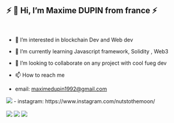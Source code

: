 <!---
Nutstothemoo/Nutstothemoo is a ✨ special ✨ repository because its `README.md` (this file) appears on your GitHub profile.
You can click the Preview link to take a look at your changes.


--->
## ⚡️ 👋 Hi, I’m Maxime DUPIN from france </strong> ⚡️ 

  <br>

- 👀 I’m interested in blockchain Dev and Web dev
- 🌱 I’m currently learning Javascript framework, Solidity , Web3 
- 💞️ I’m looking to collaborate on any project with cool fueg dev

- 📫 How to reach me 
- email: maximedupin1992@gmail.com  
<img src="https://img.shields.io/badge/Gmail-D14836?style=for-the-badge&logo=gmail&logoColor=white"/>
- instagram: https://www.instagram.com/nutstothemoon/


  <div>
  <br>
    <img src="https://img.shields.io/badge/HTML5-E34F26?style=for-the-badge&logo=html5&logoColor=white"/>
    <img src="https://img.shields.io/badge/CSS3-1572B6?style=for-the-badge&logo=css3&logoColor=white"/>
    <img src="https://img.shields.io/badge/JavaScript-F7DF1E?style=for-the-badge&logo=javascript&logoColor=black"/>    
    <!-- LOGOS
    https://dev.to/envoy_/150-badges-for-github-pnk
    
    
    <br>
    <img src="https://img.shields.io/badge/Node.js-43853D?style=for-the-badge&logo=node.js&logoColor=white"/>
    <img src="https://img.shields.io/badge/Express.js-404D59?style=for-the-badge"/>
    <img src="https://img.shields.io/badge/MongoDB-4EA94B?style=for-the-badge&logo=mongodb&logoColor=white"/>
    -->
    <br><br>
    
    <br>      
      <img src="https://img.shields.io/badge/-Git-F44D27?style=for-the-badge&logo=Git&logoColor=white"/>
      <img src="https://img.shields.io/badge/GitHub-100000?style=for-the-badge&logo=github&logoColor=white"/>
    <p>
      <img src="https://img.shields.io/badge/-Slack-E01563?style=for-the-badge&logo=Slack&logoColor=white"/>
     </p>
    </div>

<p align = "center">
  <img src = "https://github-readme-stats.vercel.app/api?username=Nutstothemoo&show_icons=true&theme=algolia&count_private=true" width = 300>
  <img src = "https://github-readme-streak-stats.herokuapp.com?user=Nutstothemoo&theme=algolia" width = 300>
  <img src="https://activity-graph.herokuapp.com/graph?username=Nutstothemoo&theme=react-dark" />
  <!-- <img src = "https://github-readme-stats.vercel.app/api/top-langs/?username=badelgeek&layout=default&theme=algolia" > -->
</p>
